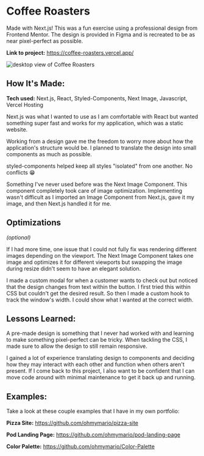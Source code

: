 # Coffee Roasters

Made with Next.js! This was a fun exercise using a professional design from Frontend Mentor. The design is provided in Figma and is recreated to be as near pixel-perfect as possible.

**Link to project:** https://coffee-roasters.vercel.app/

![desktop view of Coffee Roasters](demo/site_demo.gif)

## How It's Made:

**Tech used:** Next.js, React, Styled-Components, Next Image, Javascript, Vercel Hosting

Next.js was what I wanted to use as I am comfortable with React but wanted something super fast and works for my application, which was a static website.

Working from a design gave me the freedom to worry more about how the application's structure would be. I planned to translate the design into small components as much as possible.

styled-components helped keep all styles "isolated" from one another. No conflicts 😁

Something I've never used before was the Next Image Component. This component completely took care of image optimization. Implementing wasn't difficult as I imported an Image Component from Next.js, gave it my image, and then Next.js handled it for me.

## Optimizations
*(optional)*

If I had more time, one issue that I could not fully fix was rendering different images depending on the viewport. The Next Image Component takes one image and optimizes it for different viewports but swapping the image during resize didn't seem to have an elegant solution.

I made a custom modal for when a customer wants to check out but noticed that the design changes from text within the button. I first tried this within CSS but couldn't get the desired result. So then I made a custom hook to track the window's width. I could show what I wanted at the correct width.

## Lessons Learned:

A pre-made design is something that I never had worked with and learning to make something pixel-perfect can be tricky. When tackling the CSS, I made sure to allow the design to still remain responsive.

I gained a lot of experience translating design to components and deciding how they may interact with each other and function when others aren't present. If I come back to this project, I also want to be confident that I can move code around with minimal maintenance to get it back up and running.

## Examples:
Take a look at these couple examples that I have in my own portfolio:

**Pizza Site:** https://github.com/ohmymario/pizza-site

**Pod Landing Page:** https://github.com/ohmymario/pod-landing-page

**Color Palette:** https://github.com/ohmymario/Color-Palette
